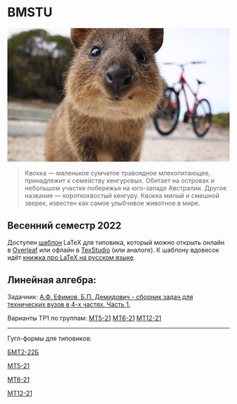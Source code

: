   # BMSTU
  

<p align="center">
    <img src="https://github.com/tru17v/bmstu/blob/main/system/kwokka.jpg">
</p>

>Квокка — маленькое сумчатое травоядное млекопитающее, принадлежит к семейству кенгуровых. Обитает на островах и небольшом участке побережья на юго-западе Австралии. Другое название — короткохвостый кенгуру. Квокка милый и смешной зверек, известен как самое улыбчивое животное в мире.

## Весенний семестр 2022
Доступен [шаблон](./Latex) LaTeX для типовика, который можно открыть онлайн в [Overleaf](https://www.overleaf.com/) или офлайн в [TexStudio](https://www.texstudio.org/) (или аналоге).
К шаблону вдовесок идёт [книжка про LaTeX на русском языке](./LaTeX-Lvovsky.pdf).

Линейная алгебра:
---

Задачник:
[А.Ф. Ефимов, Б.П. Демидович - сборник задач для технических вузов в 4-х частях. Часть 1.](https://github.com/tru17v/bmstu/blob/main/%D0%97%D0%B0%D0%B4%D0%B0%D1%87%D0%BD%D0%B8%D0%BA%20-%20%D0%9B%D0%90.pdf)

Варианты ТР1 по группам: [МТ5-21](https://github.com/tru17v/bmstu/blob/main/TR1/%D0%9C%D0%A25-21-task.pdf)
[МТ6-21](https://github.com/tru17v/bmstu/blob/main/TR1/%D0%9C%D0%A26-21-task.pdf)
[МТ12-21](https://github.com/tru17v/bmstu/blob/main/TR1/%D0%9C%D0%A212-21-task.pdf)

---
Гугл-формы для типовиков:

[БМТ2-22Б](https://docs.google.com/forms/d/e/1FAIpQLSfuteno0EmeAPVw6Cy2ROhLUYlGwqxSaNS3W_xsINIQV8EW4w/viewform?usp=sf_link)

[МТ5-21](https://docs.google.com/forms/d/e/1FAIpQLSd6Z47U2sz2sIMm4HaYgHqsVxrvqSiwYkNjOtWep9RNpBFvuQ/viewform?usp=sf_link)

[МТ6-21](https://docs.google.com/forms/d/e/1FAIpQLSdLCSt-xt5acY7swA_Kk6S-884h7NAcffQM5SRCIMfytQ7TWQ/viewform?usp=sf_link)

[МТ12-21](https://docs.google.com/forms/d/e/1FAIpQLSc-wzHbFRvQRMsENRcbyzc1o7tIasxFmTKdIo_PBMvFgJ4-OA/viewform?usp=sf_link)
